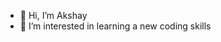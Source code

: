 - 👋 Hi, I’m Akshay 
- 👀 I’m interested in learning a new coding skills

<!---
akshay-A09/akshay-A09 is a ✨ special ✨ repository because its `README.md` (this file) appears on your GitHub profile.
You can click the Preview link to take a look at your changes.
--->
